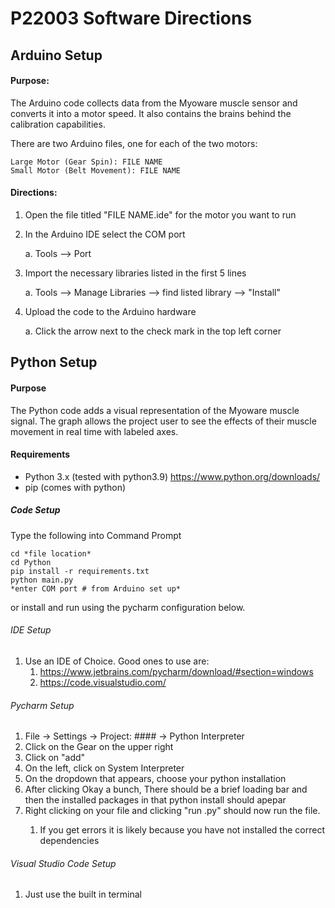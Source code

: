 # P22003 Software Directions

## Arduino Setup
#### Purpose:
The Arduino code collects data from the Myoware muscle sensor and converts it into a motor speed. It also contains 
the brains behind the calibration capabilities.

There are two Arduino files, one for each of the two motors:
```
Large Motor (Gear Spin): FILE NAME
Small Motor (Belt Movement): FILE NAME
```


#### Directions:
1. Open the file titled "FILE NAME.ide" for the motor you want to run
2. In the Arduino IDE select the COM port

   a. Tools --> Port
3. Import the necessary libraries listed in the first 5 lines 
   
   a. Tools --> Manage Libraries --> find listed library --> "Install"
4. Upload the code to the Arduino hardware
  
   a. Click the arrow next to the check mark in the top left corner


## Python Setup

#### Purpose
The Python code adds a visual representation of the Myoware muscle signal. The graph allows the project user to see the 
effects of their muscle movement in real time with labeled axes. 
#### Requirements
- Python 3.x (tested with python3.9) https://www.python.org/downloads/
- pip (comes with python)

##### Code Setup
Type the following into Command Prompt
    
 ```
 cd *file location*
 cd Python 
 pip install -r requirements.txt
 python main.py
 *enter COM port # from Arduino set up*

 ```

 or install and run using the pycharm configuration below. 


###### IDE Setup
1. Use an IDE of Choice. Good ones to use are:
    1. https://www.jetbrains.com/pycharm/download/#section=windows
    2. https://code.visualstudio.com/
    
###### Pycharm Setup
1. File -> Settings -> Project: #### -> Python Interpreter
2. Click on the Gear on the upper right 
3. Click on "add"
4. On the left, click on System Interpreter
5. On the dropdown that appears, choose your python installation
6. After clicking Okay a bunch, There should be a brief loading bar and then the installed packages in that python install should apepar
7. Right clicking on your file and clicking "run <filename>.py" should now run the file. 
   1. If you get errors it is likely because you have not installed the correct dependencies

###### Visual Studio Code Setup
   1. Just use the built in terminal
